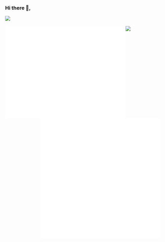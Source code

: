 ### Hi there 👋,
![](https://komarev.com/ghpvc/?username=lyf-is-coding&color=dc143c&style=flat-square&color=70a5fd)

[<img align="left" width="390" style="padding=0;" alt="🦑" src="https://raw.githubusercontent.com/lyf-is-coding/lyf-is-coding/main/general.svg">](#)
[<img align="right" width="390" style="padding=0;" alt="🦑" src="https://raw.githubusercontent.com/lyf-is-coding/lyf-is-coding/main/languages.svg">](#)
[<img align="right" width="390" style="padding=0;" alt="🦑" src="https://raw.githubusercontent.com/lyf-is-coding/lyf-is-coding/main/calendar.svg">](#)

![](https://hit.yhype.me/github/profile?user_id=27182104)
